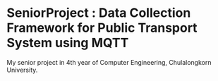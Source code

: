 # SeniorProject : Data Collection Framework for Public Transport System using MQTT
My senior project in 4th year of Computer Engineering, Chulalongkorn University.
